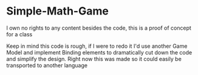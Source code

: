 # Simple-Math-Game
I own no rights to any content besides the code, this is a proof of concept for a class

Keep in mind this code is rough, if I were to redo it I'd use another Game Model and implement Binding elements to dramatically cut down the code and simplify the design. Right now this was made so it could easily be transported to another language
